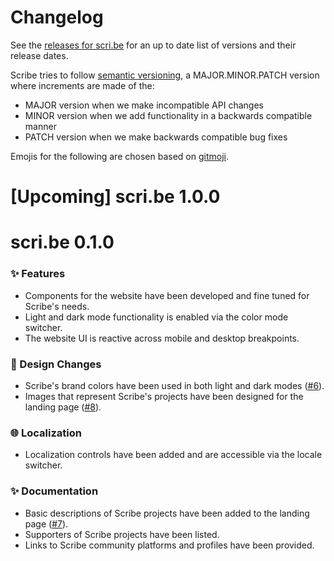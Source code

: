 # Changelog

See the [releases for scri.be](https://github.com/scribe-org/scri.be/releases) for an up to date list of versions and their release dates.

Scribe tries to follow [semantic versioning](https://semver.org/), a MAJOR.MINOR.PATCH version where increments are made of the:

- MAJOR version when we make incompatible API changes
- MINOR version when we add functionality in a backwards compatible manner
- PATCH version when we make backwards compatible bug fixes

Emojis for the following are chosen based on [gitmoji](https://gitmoji.dev/).

# [Upcoming] scri.be 1.0.0

# scri.be 0.1.0

### ✨ Features

- Components for the website have been developed and fine tuned for Scribe's needs.
- Light and dark mode functionality is enabled via the color mode switcher.
- The website UI is reactive across mobile and desktop breakpoints.

### 🎨 Design Changes

- Scribe's brand colors have been used in both light and dark modes ([#6](https://github.com/scribe-org/scri.be/issues/6)).
- Images that represent Scribe's projects have been designed for the landing page ([#8](https://github.com/scribe-org/scri.be/issues/8)).

### 🌐 Localization

- Localization controls have been added and are accessible via the locale switcher.

### ✨ Documentation

- Basic descriptions of Scribe projects have been added to the landing page ([#7](https://github.com/scribe-org/scri.be/issues/7)).
- Supporters of Scribe projects have been listed.
- Links to Scribe community platforms and profiles have been provided.
